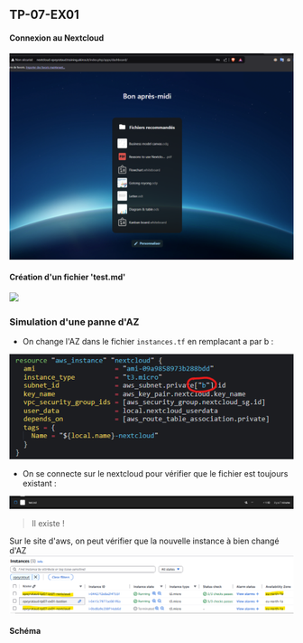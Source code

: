 ## TP-07-EX01

#### Connexion au Nextcloud

![](./screen/connexion,.png)

#### Création d'un fichier 'test.md'

![](./screen/création_fichier.png)

### Simulation d'une panne d'AZ

- On change l'AZ dans le fichier `instances.tf` en remplacant a par b :

![](./screen/changement%20d'AZ_0.png)

- On se connecte sur le nextcloud pour vérifier que le fichier est toujours existant :

![](./screen/changement%20d'AZ.png)

> Il existe !

Sur le site d'aws, on peut vérifier que la nouvelle instance à bien changé d'AZ
![](./screen/changement%20d'AZ_2.png)

#### Schéma
